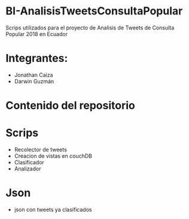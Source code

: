 # BI-AnalisisTweetsConsultaPopular
Scrips utilizados para el proyecto de Analisis de Tweets de Consulta Popular 2018 en Ecuador
# Integrantes:
- Jonathan Caiza
- Darwin Guzmán
# Contenido del repositorio
#    Scrips
- Recolector de tweets
- Creacion de vistas en couchDB
- Clasificador
- Analizador

#    Json
* json con tweets ya clasificados
 
  

